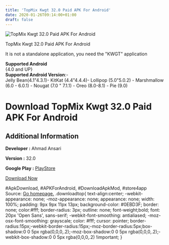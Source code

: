 ```yaml
---
title: 'TopMix Kwgt 32.0 Paid APK For Android'
date: 2020-01-26T09:14:00+01:00
draft: false
---
```


![TopMix Kwgt 32.0 Paid APK For Android](https://i1.wp.com/apkhome.net/wp-content/uploads/2020/01/TopMix-Kwgt-32.0-Paid.png "TopMix Kwgt 32.0 Paid APK For Android")

  

TopMix Kwgt 32.0 Paid APK For Android

It is not a standalone application, you need the "KWGT" application

**Supported Android**  
{4.0 and UP}  
**Supported Android Version**:-  
Jelly Bean(4.1"4.3.1)- KitKat (4.4"4.4.4)- Lollipop (5.0"5.0.2) - Marshmallow (6.0 - 6.0.1) - Nougat (7.0 " 7.1.1) - Oreo (8.0-8.1) - Pie (9.0)

Download TopMix Kwgt 32.0 Paid APK For Android
==============================================

Additional Information
----------------------

**Developer :** Ahmad Ansari

**Version :** 32.0

**Google Play :** [PlayStore](https://play.google.com/store/apps/details?id=com.topmixkwgtbyahmad.kustom.pack)

  

[Download Now](https://store4app.co/post/topmix-kwgt-32-0-paid-apk-for-android_1580026315)

  
#ApkDownload, #APKForAndroid, #DownloadApkMod, #store4app  
Source: [Go homepage.](https://store4app.co/post/topmix-kwgt-32-0-paid-apk-for-android_1580026315) .downloadtop{ text-align:center; -webkit-appearance: none; -moz-appearance: none; appearance: none; width: 100%; padding: 9px 9px 11px 13px; background-color: #0EBD3F; border: none; color:#fff; border-radius: 3px; outline: none; font-weight;bold; font: 20px 'Open Sans', sans-serif; -webkit-font-smoothing: antialiased; -moz-osx-font-smoothing: grayscale; color: #fff; cursor: pointer; border-radius:15px;-webkit-border-radius:15px;-moz-border-radius:5px;box-shadow:0 0 5px rgba(0,0,0,.2);-moz-box-shadow:0 0 5px rgba(0,0,0,.2);-webkit-box-shadow:0 0 5px rgba(0,0,0,.2) !important; }